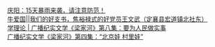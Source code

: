   
[庆阳：15天暴雨来袭，请注意防范！](http://www.dianyue.me/archives/268/411t78y4llfa17c3/)  
[牛爱国||我们的好支书，焦裕禄式的好党员王文武（定襄县宏道镇北社东）](http://www.dianyue.me/archives/518/rjuv7jy90sxmkx4o/)  
[学理论 | 广播纪实文学《梁家河》第八集：要为人民做实事](http://www.dianyue.me/archives/952/yck9d5n9dxseovrr/)  
[广播纪实文学《梁家河》第四集：“北京娃 村里娃”](http://www.dianyue.me/archives/705/ilvqs2rhjhi17ai1/)